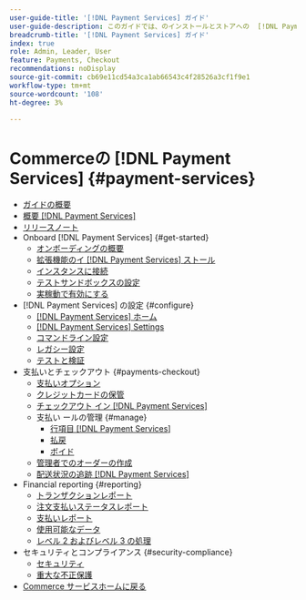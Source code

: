 ```yaml
---
user-guide-title: '[!DNL Payment Services] ガイド'
user-guide-description: このガイドでは、のインストールとストアへの  [!DNL Payment Services]  の設定に関する詳細  [!DNL Adobe Commerce]  説  [!DNL Magento Open Source]  します。
breadcrumb-title: '[!DNL Payment Services] ガイド'
index: true
role: Admin, Leader, User
feature: Payments, Checkout
recommendations: noDisplay
source-git-commit: cb69e11cd54a3ca1ab66543c4f28526a3cf1f9e1
workflow-type: tm+mt
source-wordcount: '108'
ht-degree: 3%

---
```



# Commerceの [!DNL Payment Services] {#payment-services}

- [ガイドの概要](guide-overview.md)
- [概要  [!DNL Payment Services]](overview.md)
- [リリースノート](release-notes.md)
- Onboard [!DNL Payment Services] {#get-started}
   - [オンボーディングの概要](onboard.md)
   - [拡張機能のイ  [!DNL Payment Services]  ストール](install.md)
   - [インスタンスに接続](connect.md)
   - [テストサンドボックスの設定](sandbox.md)
   - [実稼動で有効にする](production.md)
- [!DNL Payment Services] の設定 {#configure}
   - [[!DNL Payment Services] ホーム](payments-home.md)
   - [[!DNL Payment Services] Settings](settings.md)
   - [コマンドライン設定](configure-cli.md)
   - [レガシー設定](configure-admin.md)
   - [テストと検証](test-validate.md)
- 支払いとチェックアウト {#payments-checkout}
   - [支払いオプション](payments-options.md)
   - [クレジットカードの保管](vaulting.md)
   - [チェックアウト イン  [!DNL Payment Services]](checkout.md)
   - 支払い ールの管理 {#manage}
      - [行項目  [!DNL Payment Services]](line-items.md)
      - [払戻](refunds.md)
      - [ボイド](voids.md)
   - [管理者でのオーダーの作成](create-order.md)
   - [配送状況の追跡  [!DNL Payment Services]](track-shipment.md)
- Financial reporting {#reporting}
   - [トランザクションレポート](transactions.md)
   - [注文支払いステータスレポート](order-payment-status.md)
   - [支払いレポート](payouts.md)
   - [使用可能なデータ](data.md)
   - [レベル 2 およびレベル 3 の処理](levels-card-payment-transactions.md)
- セキュリティとコンプライアンス {#security-compliance}
   - [セキュリティ](security.md)
   - [重大な不正保護](fraud-protection.md)
- [Commerce サービスホームに戻る ](https://experienceleague.adobe.com/docs/commerce/user-guides/home.html?lang=ja)
